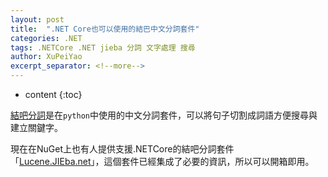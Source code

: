 ```yaml
---
layout: post
title:  ".NET Core也可以使用的結巴中文分詞套件"
categories: .NET
tags: .NETCore .NET jieba 分詞 文字處理 搜尋
author: XuPeiYao
excerpt_separator: <!--more-->
---
```


- content
{:toc}

[結吧分詞](https://github.com/fxsjy/jieba)是在`python`中使用的中文分詞套件，可以將句子切割成詞語方便搜尋與建立關鍵字。

現在在NuGet上也有人提供支援.NETCore的結吧分詞套件「[Lucene.JIEba.net](https://www.nuget.org/packages/Lucene.JIEba.net/)」，這個套件已經集成了必要的資訊，所以可以開箱即用。

<!--more-->

